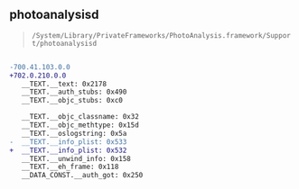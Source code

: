 ## photoanalysisd

> `/System/Library/PrivateFrameworks/PhotoAnalysis.framework/Support/photoanalysisd`

```diff

-700.41.103.0.0
+702.0.210.0.0
   __TEXT.__text: 0x2178
   __TEXT.__auth_stubs: 0x490
   __TEXT.__objc_stubs: 0xc0

   __TEXT.__objc_classname: 0x32
   __TEXT.__objc_methtype: 0x15d
   __TEXT.__oslogstring: 0x5a
-  __TEXT.__info_plist: 0x533
+  __TEXT.__info_plist: 0x532
   __TEXT.__unwind_info: 0x158
   __TEXT.__eh_frame: 0x118
   __DATA_CONST.__auth_got: 0x250

```
